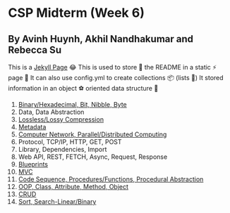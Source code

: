 # CSP Midterm (Week 6)
## By Avinh Huynh, Akhil Nandhakumar and Rebecca Su

This is a [Jekyll Page](https://akhilnandhakumar.github.io/CSP-Midterm-Week-6/) 😂
This is used to store 🏪 the README in a static ⚡ page 📝
It can also use config.yml to create collections 📦 (lists 📜)
It stored information in an object ⚽ oriented data structure 🏢

1. [Binary/Hexadecimal, Bit, Nibble, Byte](https://github.com/AkhilNandhakumar/CSP-Midterm-Week-6/wiki/Binary-Hexadecimal,-Bit,-Nibble,-Byte)
2. Data, Data Abstraction
3. [Lossless/Lossy Compression](https://github.com/AkhilNandhakumar/CSP-Midterm-Week-6/wiki/Lossless-Lossy-Compression)
4. [Metadata](https://github.com/AkhilNandhakumar/CSP-Midterm-Week-6/wiki/Metadata)
5. [Computer Network, Parallel/Distributed Computing](https://github.com/AkhilNandhakumar/CSP-Midterm-Week-6/wiki/Computer-Network,-Parallel-Distributed-Computing)
6. Protocol, TCP/IP, HTTP, GET, POST
7. Library, Dependencies, Import
8. Web API, REST, FETCH, Async, Request, Response
9. [Blueprints](https://github.com/AkhilNandhakumar/CSP-Midterm-Week-6/wiki/Blueprints)
10. [MVC](https://github.com/AkhilNandhakumar/CSP-Midterm-Week-6/wiki/MVC)
11. [Code Sequence, Procedures/Functions, Procedural Abstraction](https://github.com/AkhilNandhakumar/CSP-Midterm-Week-6/wiki/Code-Sequence,-Procedures-Functions,-Procedural-Abstraction)
12. [OOP, Class, Attribute, Method, Object](https://github.com/AkhilNandhakumar/CSP-Midterm-Week-6/wiki/OOP,-Class,-Attribute,-Method,-Object)
13. [CRUD](https://github.com/AkhilNandhakumar/CSP-Midterm-Week-6/wiki/CRUD)
14. [Sort, Search-Linear/Binary](https://github.com/AkhilNandhakumar/CSP-Midterm-Week-6/wiki/Sort,-Search-Linear-Binary)
